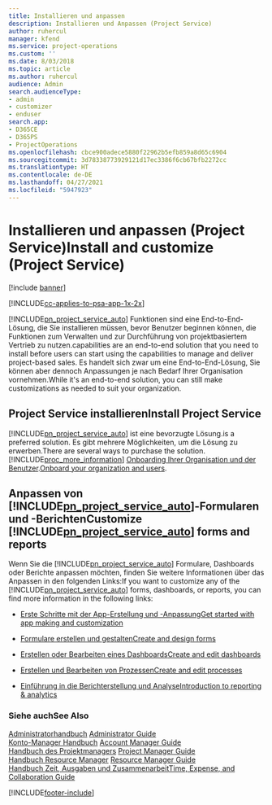 ```yaml
---
title: Installieren und anpassen
description: Installieren und Anpassen (Project Service)
author: ruhercul
manager: kfend
ms.service: project-operations
ms.custom: ''
ms.date: 8/03/2018
ms.topic: article
ms.author: ruhercul
audience: Admin
search.audienceType:
- admin
- customizer
- enduser
search.app:
- D365CE
- D365PS
- ProjectOperations
ms.openlocfilehash: cbce900adece5880f22962b5efb859a8d65c6904
ms.sourcegitcommit: 3d78338773929121d17ec3386f6cb67bfb2272cc
ms.translationtype: HT
ms.contentlocale: de-DE
ms.lasthandoff: 04/27/2021
ms.locfileid: "5947923"
---
```

# <a name="install-and-customize-project-service"></a><span data-ttu-id="f02e6-103">Installieren und anpassen (Project Service)</span><span class="sxs-lookup"><span data-stu-id="f02e6-103">Install and customize (Project Service)</span></span>

[!include [banner](../includes/psa-now-project-operations.md)]

[!INCLUDE[cc-applies-to-psa-app-1x-2x](../includes/cc-applies-to-psa-app-1x-2x.md)]

[!INCLUDE[pn_project_service_auto](../includes/pn-project-service-auto.md)] <span data-ttu-id="f02e6-104">Funktionen sind eine End-to-End-Lösung, die Sie installieren müssen, bevor Benutzer beginnen können, die Funktionen zum Verwalten und zur Durchführung von projektbasiertem Vertrieb zu nutzen.</span><span class="sxs-lookup"><span data-stu-id="f02e6-104">capabilities are an end-to-end solution that you need to install before users can start using the capabilities to manage and deliver project-based sales.</span></span> <span data-ttu-id="f02e6-105">Es handelt sich zwar um eine End-to-End-Lösung, Sie können aber dennoch Anpassungen je nach Bedarf Ihrer Organisation vornehmen.</span><span class="sxs-lookup"><span data-stu-id="f02e6-105">While it's an end-to-end solution, you can still make customizations as needed to suit your organization.</span></span>  
<!-- TODO: I expect to find the information on how to get and install this here. Please find that and add it here. Same for Project Service.--> 
  
## <a name="install-project-service"></a><span data-ttu-id="f02e6-106">Project Service installieren</span><span class="sxs-lookup"><span data-stu-id="f02e6-106">Install Project Service</span></span>  
 [!INCLUDE[pn_project_service_auto](../includes/pn-project-service-auto.md)] <span data-ttu-id="f02e6-107">ist eine bevorzugte Lösung.</span><span class="sxs-lookup"><span data-stu-id="f02e6-107">is a preferred solution.</span></span> <span data-ttu-id="f02e6-108">Es gibt mehrere Möglichkeiten, um die Lösung zu erwerben.</span><span class="sxs-lookup"><span data-stu-id="f02e6-108">There are several ways to purchase the solution.</span></span> [!INCLUDE[proc_more_information](../includes/proc-more-information.md)] <span data-ttu-id="f02e6-109">[Onboarding Ihrer Organisation und der Benutzer](/dynamics365/customerengagement/on-premises/admin/onboard-your-organization-and-users-to-dynamics-365-online).</span><span class="sxs-lookup"><span data-stu-id="f02e6-109">[Onboard your organization and users](/dynamics365/customerengagement/on-premises/admin/onboard-your-organization-and-users-to-dynamics-365-online).</span></span>  
  
## <a name="customize-pn_project_service_auto-forms-and-reports"></a><span data-ttu-id="f02e6-110">Anpassen von [!INCLUDE[pn_project_service_auto](../includes/pn-project-service-auto.md)]-Formularen und -Berichten</span><span class="sxs-lookup"><span data-stu-id="f02e6-110">Customize [!INCLUDE[pn_project_service_auto](../includes/pn-project-service-auto.md)] forms and reports</span></span>  
 <span data-ttu-id="f02e6-111">Wenn Sie die [!INCLUDE[pn_project_service_auto](../includes/pn-project-service-auto.md)] Formulare, Dashboards oder Berichte anpassen möchten, finden Sie weitere Informationen über das Anpassen in den folgenden Links:</span><span class="sxs-lookup"><span data-stu-id="f02e6-111">If you want to customize any of the [!INCLUDE[pn_project_service_auto](../includes/pn-project-service-auto.md)] forms, dashboards, or reports, you can find more information in the following links:</span></span>  
  
- [<span data-ttu-id="f02e6-112">Erste Schritte mit der App-Erstellung und -Anpassung</span><span class="sxs-lookup"><span data-stu-id="f02e6-112">Get started with app making and customization</span></span>](/dynamics365/customerengagement/on-premises/customize/getting-started-customization)  
  
- [<span data-ttu-id="f02e6-113">Formulare erstellen und gestalten</span><span class="sxs-lookup"><span data-stu-id="f02e6-113">Create and design forms</span></span>](/dynamics365/customerengagement/on-premises/customize/create-design-forms)  
  
- [<span data-ttu-id="f02e6-114">Erstellen oder Bearbeiten eines Dashboards</span><span class="sxs-lookup"><span data-stu-id="f02e6-114">Create and edit dashboards</span></span>](/dynamics365/customerengagement/on-premises/customize/create-edit-dashboards)  
  
- [<span data-ttu-id="f02e6-115">Erstellen und Bearbeiten von Prozessen</span><span class="sxs-lookup"><span data-stu-id="f02e6-115">Create and edit processes</span></span>](/dynamics365/customerengagement/on-premises/customize/guide-staff-through-common-tasks-processes)  
  
- [<span data-ttu-id="f02e6-116">Einführung in die Berichterstellung und Analyse</span><span class="sxs-lookup"><span data-stu-id="f02e6-116">Introduction to reporting & analytics</span></span>](/dynamics365/customerengagement/on-premises/analytics/reporting-analytics-with-dynamics-365)  
  
### <a name="see-also"></a><span data-ttu-id="f02e6-117">Siehe auch</span><span class="sxs-lookup"><span data-stu-id="f02e6-117">See Also</span></span>  
 <span data-ttu-id="f02e6-118">[Administratorhandbuch](../psa/admin-guide.md) </span><span class="sxs-lookup"><span data-stu-id="f02e6-118">[Administrator Guide](../psa/admin-guide.md) </span></span>  
 <span data-ttu-id="f02e6-119">[Konto-Manager Handbuch](../psa/account-manager-guide.md) </span><span class="sxs-lookup"><span data-stu-id="f02e6-119">[Account Manager Guide](../psa/account-manager-guide.md) </span></span>  
 <span data-ttu-id="f02e6-120">[Handbuch des Projektmanagers](../psa/project-manager-guide.md) </span><span class="sxs-lookup"><span data-stu-id="f02e6-120">[Project Manager Guide](../psa/project-manager-guide.md) </span></span>  
 <span data-ttu-id="f02e6-121">[Handbuch Resource Manager](../psa/resource-manager-guide.md) </span><span class="sxs-lookup"><span data-stu-id="f02e6-121">[Resource Manager Guide](../psa/resource-manager-guide.md) </span></span>  
 [<span data-ttu-id="f02e6-122">Handbuch Zeit, Ausgaben und Zusammenarbeit</span><span class="sxs-lookup"><span data-stu-id="f02e6-122">Time, Expense, and Collaboration Guide</span></span>](../psa/time-expense-collaboration-guide.md)


[!INCLUDE[footer-include](../includes/footer-banner.md)]